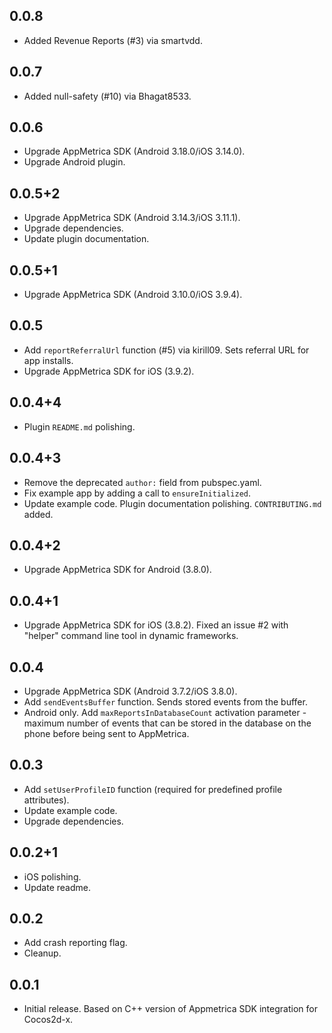 ## 0.0.8

* Added Revenue Reports (#3) via smartvdd. 

## 0.0.7

* Added null-safety (#10) via Bhagat8533. 

## 0.0.6

* Upgrade AppMetrica SDK (Android 3.18.0/iOS 3.14.0).
* Upgrade Android plugin.

## 0.0.5+2

* Upgrade AppMetrica SDK (Android 3.14.3/iOS 3.11.1).
* Upgrade dependencies.
* Update plugin documentation.

## 0.0.5+1

* Upgrade AppMetrica SDK (Android 3.10.0/iOS 3.9.4).

## 0.0.5

* Add `reportReferralUrl` function (#5) via kirill09. Sets referral URL for app installs.
* Upgrade AppMetrica SDK for iOS (3.9.2).

## 0.0.4+4

* Plugin `README.md` polishing.

## 0.0.4+3

* Remove the deprecated `author:` field from pubspec.yaml.
* Fix example app by adding a call to `ensureInitialized`.
* Update example code. Plugin documentation polishing. `CONTRIBUTING.md` added.

## 0.0.4+2

* Upgrade AppMetrica SDK for Android (3.8.0).

## 0.0.4+1

* Upgrade AppMetrica SDK for iOS (3.8.2). Fixed an issue #2 with "helper" command line tool in dynamic frameworks.

## 0.0.4

* Upgrade AppMetrica SDK (Android 3.7.2/iOS 3.8.0).
* Add `sendEventsBuffer` function. Sends stored events from the buffer.
* Android only. Add `maxReportsInDatabaseCount` activation parameter - maximum number of events that can be stored in the database on the phone before being sent to AppMetrica.

## 0.0.3

* Add `setUserProfileID` function (required for predefined profile attributes).
* Update example code.
* Upgrade dependencies.

## 0.0.2+1

* iOS polishing.
* Update readme.

## 0.0.2

* Add crash reporting flag.
* Cleanup.

## 0.0.1

* Initial release. Based on C++ version of Appmetrica SDK integration for Cocos2d-x.
